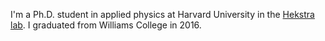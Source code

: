 I'm a Ph.D. student in applied physics at Harvard University in 
the [Hekstra lab](https://hekstralab.fas.harvard.edu/). I graduated from Williams College in 2016.

